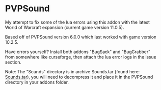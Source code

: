 # PVPSound

My attempt to fix some of the lua errors using this addon with the latest World of Warcraft expansion (current game version 11.0.5).

Based off of PVPSound version 6.0.0 which last worked with game version 10.2.5.

Have errors yourself? Install both addons "BugSack" and "BugGrabber" from somewhere like curseforge, then attach the lua error logs in the issue section.

Note: The "Sounds" directory is in archive Sounds.tar (found here: [Sounds.tar](https://gofile.io/d/ertung)), you will need to decompress it and place it in the PVPSound directory in your addons folder.
